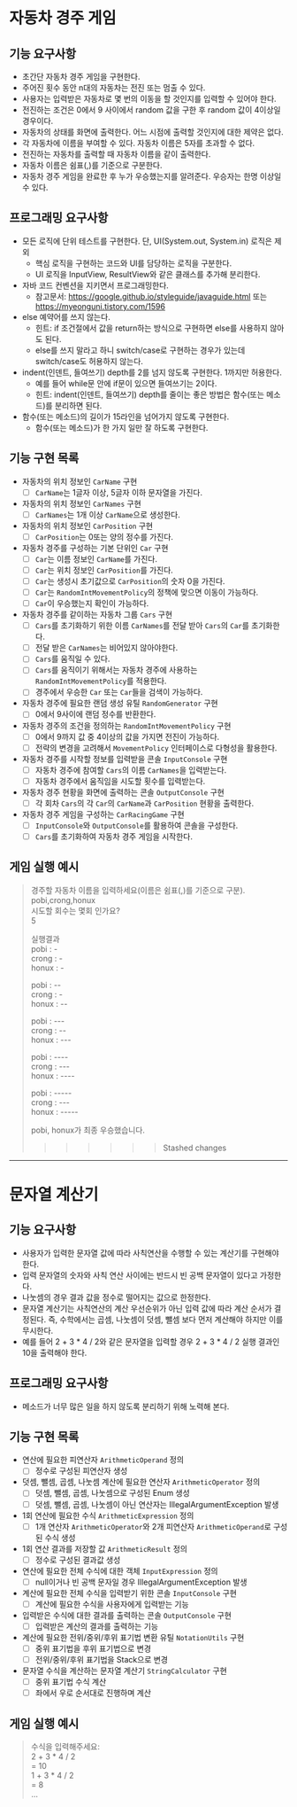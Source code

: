 # 자동차 경주 게임

## 기능 요구사항

* 초간단 자동차 경주 게임을 구현한다.
* 주어진 횟수 동안 n대의 자동차는 전진 또는 멈출 수 있다.
* 사용자는 입력받은 자동차로 몇 번의 이동을 할 것인지를 입력할 수 있어야 한다.
* 전진하는 조건은 0에서 9 사이에서 random 값을 구한 후 random 값이 4이상일 경우이다.
* 자동차의 상태를 화면에 출력한다. 어느 시점에 출력할 것인지에 대한 제약은 없다.
* 각 자동차에 이름을 부여할 수 있다. 자동차 이름은 5자를 초과할 수 없다.
* 전진하는 자동차를 출력할 때 자동차 이름을 같이 출력한다.
* 자동차 이름은 쉼표(,)를 기준으로 구분한다.
* 자동차 경주 게임을 완료한 후 누가 우승했는지를 알려준다. 우승자는 한명 이상일 수 있다.

## 프로그래밍 요구사항

* 모든 로직에 단위 테스트를 구현한다. 단, UI(System.out, System.in) 로직은 제외
    * 핵심 로직을 구현하는 코드와 UI를 담당하는 로직을 구분한다.
    * UI 로직을 InputView, ResultView와 같은 클래스를 추가해 분리한다.
* 자바 코드 컨벤션을 지키면서 프로그래밍한다.
    * 참고문서: https://google.github.io/styleguide/javaguide.html 또는 https://myeonguni.tistory.com/1596
* else 예약어를 쓰지 않는다.
    * 힌트: if 조건절에서 값을 return하는 방식으로 구현하면 else를 사용하지 않아도 된다.
    * else를 쓰지 말라고 하니 switch/case로 구현하는 경우가 있는데 switch/case도 허용하지 않는다.
* indent(인덴트, 들여쓰기) depth를 2를 넘지 않도록 구현한다. 1까지만 허용한다.
    * 예를 들어 while문 안에 if문이 있으면 들여쓰기는 2이다.
    * 힌트: indent(인덴트, 들여쓰기) depth를 줄이는 좋은 방법은 함수(또는 메소드)를 분리하면 된다.
* 함수(또는 메소드)의 길이가 15라인을 넘어가지 않도록 구현한다.
    * 함수(또는 메소드)가 한 가지 일만 잘 하도록 구현한다.

## 기능 구현 목록

- 자동차의 위치 정보인 `CarName` 구현
    - [ ] `CarName`는 1글자 이상, 5글자 이하 문자열을 가진다.
- 자동차의 위치 정보인 `CarNames` 구현
    - [ ] `CarNames`는 1개 이상 `CarName`으로 생성한다.
- 자동차의 위치 정보인 `CarPosition` 구현
    - [ ] `CarPosition`는 0또는 양의 정수를 가진다.
- 자동차 경주를 구성하는 기본 단위인 `Car` 구현
    - [ ] `Car`는 이름 정보인 `CarName`를 가진다.
    - [ ] `Car`는 위치 정보인 `CarPosition`를 가진다.
    - [ ] `Car`는 생성시 초기값으로 `CarPosition`의 숫자 0을 가진다.
    - [ ] `Car`는 `RandomIntMovementPolicy`의 정책에 맞으면 이동이 가능하다.
    - [ ] `Car`이 우승했는지 확인이 가능하다.
- 자동차 경주를 같이하는 자동차 그룹 `Cars` 구현
    - [ ] `Cars`를 초기화하기 위한 이름 `CarNames`를 전달 받아 `Cars`의 `Car`를 초기화한다.
    - [ ] 전달 받은 `CarNames`는 비어있지 않아야한다.
    - [ ] `Cars`를 움직일 수 있다.
    - [ ] `Cars`를 움직이기 위해서는 자동차 경주에 사용하는 `RandomIntMovementPolicy`를 적용한다.
    - [ ] 경주에서 우승한 `Car` 또는 `Car`들을 검색이 가능하다.
- 자동차 경주에 필요한 랜덤 생성 유틸 `RandomGenerator` 구현
    - [ ] 0에서 9사이에 랜덤 정수를 반환한다.
- 자동차 경주의 조건을 정의하는 `RandomIntMovementPolicy` 구현
    - [ ] 0에서 9까지 값 중 4이상의 값을 가지면 전진이 가능하다.
    - [ ] 전략의 변경을 고려해서 `MovementPolicy` 인터페이스로 다형성을 활용한다.
- 자동차 경주를 시작할 정보를 입력받을 콘솔 `InputConsole` 구현
    - [ ] 자동차 경주에 참여할 `Cars`의 이름 `CarNames`을 입력받는다.
    - [ ] 자동차 경주에서 움직임을 시도할 횟수를 입력받는다.
- 자동차 경주 현황을 화면에 출력하는 콘솔 `OutputConsole` 구현
    - [ ] 각 회차 `Cars`의 각 `Car`의 `CarName`과 `CarPosition` 현황을 출력한다.
- 자동차 경주 게임을 구성하는 `CarRacingGame` 구현
    - [ ] `InputConsole`와 `OutputConsole`를 활용하여 콘솔을 구성한다.
    - [ ] `Cars`를 초기화하여 자동차 경주 게임을 시작한다.

## 게임 실행 예시

> 경주할 자동차 이름을 입력하세요(이름은 쉼표(,)를 기준으로 구분).    
> pobi,crong,honux  
> 시도할 회수는 몇회 인가요?  
> 5
>
> 실행결과  
> pobi : &#45;    
> crong : &#45;  
> honux : &#45;
>
> pobi : &#45;&#45;  
> crong : &#45;  
> honux : &#45;&#45;
>
> pobi : &#45;&#45;&#45;    
> crong : &#45;&#45;  
> honux : &#45;&#45;&#45;
>
> pobi : &#45;&#45;&#45;&#45;  
> crong : &#45;&#45;&#45;  
> honux : &#45;&#45;&#45;&#45;
>
> pobi : &#45;&#45;&#45;&#45;&#45;  
> crong : &#45;&#45;&#45;  
> honux : &#45;&#45;&#45;&#45;&#45;
>
> pobi, honux가 최종 우승했습니다.
>> > > > > > Stashed changes

* * *

# 문자열 계산기

## 기능 요구사항

* 사용자가 입력한 문자열 값에 따라 사칙연산을 수행할 수 있는 계산기를 구현해야 한다.
* 입력 문자열의 숫자와 사칙 연산 사이에는 반드시 빈 공백 문자열이 있다고 가정한다.
* 나눗셈의 경우 결과 값을 정수로 떨어지는 값으로 한정한다.
* 문자열 계산기는 사칙연산의 계산 우선순위가 아닌 입력 값에 따라 계산 순서가 결정된다. 즉, 수학에서는 곱셈, 나눗셈이 덧셈, 뺄셈 보다 먼저 계산해야 하지만 이를 무시한다.
* 예를 들어 2 + 3 * 4 / 2와 같은 문자열을 입력할 경우 2 + 3 * 4 / 2 실행 결과인 10을 출력해야 한다.

## 프로그래밍 요구사항

* 메소드가 너무 많은 일을 하지 않도록 분리하기 위해 노력해 본다.

## 기능 구현 목록

- 연산에 필요한 피연산자 `ArithmeticOperand` 정의
    - [ ] 정수로 구성된 피연산자 생성
- 덧셈, 뺄셈, 곱셈, 나눗셈 계산에 필요한 연산자 `ArithmeticOperator` 정의
    - [ ] 덧셈, 뺄셈, 곱셈, 나눗셈으로 구성된 Enum 생성
    - [ ] 덧셈, 뺄셈, 곱셈, 나눗셈이 아닌 연산자는 IllegalArgumentException 발생
- 1회 연산에 필요한 수식 `ArithmeticExpression` 정의
    - [ ] 1개 연산자 `ArithmeticOperator`와 2개 피연산자 `ArithmeticOperand`로 구성된 수식 생성
- 1회 연산 결과를 저장할 값 `ArithmeticResult` 정의
    - [ ] 정수로 구성된 결과값 생성
- 연산에 필요한 전체 수식에 대한 객체 `InputExpression` 정의
    - [ ] null이거나 빈 공백 문자일 경우 IllegalArgumentException 발생
- 계산에 필요한 전체 수식을 입력받기 위한 콘솔 `InputConsole` 구현
    - [ ] 계산에 필요한 수식을 사용자에게 입력받는 기능
- 입력받은 수식에 대한 결과를 출력하는 콘솔 `OutputConsole` 구현
    - [ ] 입력받은 계산의 결과를 출력하는 기능
- 계산에 필요한 전위/중위/후위 표기법 변환 유틸 `NotationUtils` 구현
    - [ ] 중위 표기법을 후위 표기법으로 변경
    - [ ] 전위/중위/후위 표기법을 Stack으로 변경
- 문자열 수식을 계산하는 문자열 계산기 `StringCalculator` 구현
    - [ ] 중위 표기법 수식 계산
    - [ ] 좌에서 우로 순서대로 진행하며 계산

## 게임 실행 예시

> 수식을 입력해주세요:  
> 2 + 3 * 4 / 2  
> = 10  
> 1 + 3 * 4 / 2  
> = 8  
> ...
